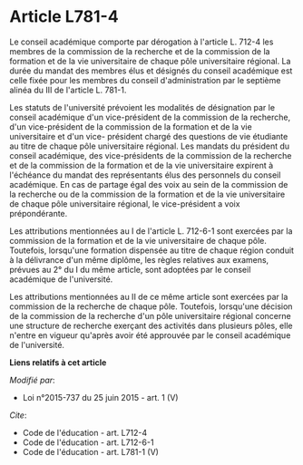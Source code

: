 # Article L781-4

Le conseil académique comporte par dérogation à l'article L. 712-4 les membres de la commission de la recherche et de la
commission de la formation et de la vie universitaire de chaque pôle universitaire régional. La durée du mandat des membres
élus et désignés du conseil académique est celle fixée pour les membres du conseil d'administration par le septième alinéa du
III de l'article L. 781-1. 

Les statuts de l'université prévoient les modalités de désignation par le conseil académique d'un vice-président de la
commission de la recherche, d'un vice-président de la commission de la formation et de la vie universitaire et d'un vice-
président chargé des questions de vie étudiante au titre de chaque pôle universitaire régional. Les mandats du président du
conseil académique, des vice-présidents de la commission de la recherche et de la commission de la formation et de la vie
universitaire expirent à l'échéance du mandat des représentants élus des personnels du conseil académique. En cas de partage
égal des voix au sein de la commission de la recherche ou de la commission de la formation et de la vie universitaire de
chaque pôle universitaire régional, le vice-président a voix prépondérante. 

Les attributions mentionnées au I de l'article L. 712-6-1 sont exercées par la commission de la formation et de la vie
universitaire de chaque pôle. Toutefois, lorsqu'une formation dispensée au titre de chaque région conduit à la délivrance
d'un même diplôme, les règles relatives aux examens, prévues au 2° du I du même article, sont adoptées par le conseil
académique de l'université. 

Les attributions mentionnées au II de ce même article sont exercées par la commission de la recherche de chaque pôle.
Toutefois, lorsqu'une décision de la commission de la recherche d'un pôle universitaire régional concerne une structure de
recherche exerçant des activités dans plusieurs pôles, elle n'entre en vigueur qu'après avoir été approuvée par le conseil
académique de l'université.

**Liens relatifs à cet article**

_Modifié par_:

  - Loi n°2015-737 du 25 juin 2015 - art. 1 (V)

_Cite_:

  - Code de l'éducation - art. L712-4
  - Code de l'éducation - art. L712-6-1
  - Code de l'éducation - art. L781-1 (V)
